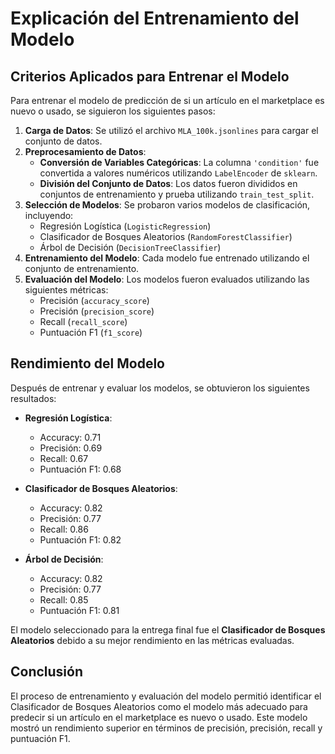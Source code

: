 # Explicación del Entrenamiento del Modelo

## Criterios Aplicados para Entrenar el Modelo

Para entrenar el modelo de predicción de si un artículo en el marketplace es nuevo o usado, se siguieron los siguientes pasos:

1. **Carga de Datos**: Se utilizó el archivo `MLA_100k.jsonlines` para cargar el conjunto de datos.
2. **Preprocesamiento de Datos**:
    - **Conversión de Variables Categóricas**: La columna `'condition'` fue convertida a valores numéricos utilizando `LabelEncoder` de `sklearn`.
    - **División del Conjunto de Datos**: Los datos fueron divididos en conjuntos de entrenamiento y prueba utilizando `train_test_split`.
3. **Selección de Modelos**: Se probaron varios modelos de clasificación, incluyendo:
    - Regresión Logística (`LogisticRegression`)
    - Clasificador de Bosques Aleatorios (`RandomForestClassifier`)
    - Árbol de Decisión (`DecisionTreeClassifier`)
4. **Entrenamiento del Modelo**: Cada modelo fue entrenado utilizando el conjunto de entrenamiento.
5. **Evaluación del Modelo**: Los modelos fueron evaluados utilizando las siguientes métricas:
    - Precisión (`accuracy_score`)
    - Precisión (`precision_score`)
    - Recall (`recall_score`)
    - Puntuación F1 (`f1_score`)

## Rendimiento del Modelo

Después de entrenar y evaluar los modelos, se obtuvieron los siguientes resultados:

- **Regresión Logística**:
    - Accuracy: 0.71
    - Precisión: 0.69
    - Recall: 0.67
    - Puntuación F1: 0.68

- **Clasificador de Bosques Aleatorios**:
    - Accuracy: 0.82
    - Precisión: 0.77
    - Recall: 0.86
    - Puntuación F1: 0.82

- **Árbol de Decisión**:
    - Accuracy: 0.82
    - Precisión: 0.77
    - Recall: 0.85
    - Puntuación F1: 0.81

El modelo seleccionado para la entrega final fue el **Clasificador de Bosques Aleatorios** debido a su mejor rendimiento en las métricas evaluadas.

## Conclusión

El proceso de entrenamiento y evaluación del modelo permitió identificar el Clasificador de Bosques Aleatorios como el modelo más adecuado para predecir si un artículo en el marketplace es nuevo o usado. Este modelo mostró un rendimiento superior en términos de precisión, precisión, recall y puntuación F1.